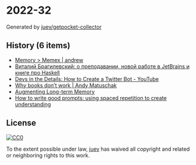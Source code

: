 # 2022-32

Generated by [juev/getpocket-collector](https://github.com/juev/getpocket-collector)

## History (6 items)

- [Memory > Memex | andrew](https://andrewjudson.com/spaced-repitition/2022/06/03/spaced-repitition.html)
- [Виталий Брагилевский: о преподавании, новой работе в JetBrains и книге про Haskell](https://ru.hexlet.io/blog/posts/vitaliy-bragilevskiy-o-prepodavanii-novoy-rabote-v-jetbrains-napisanii-knigi-pro-haskell-i-chtenie)
- [Devs in the Details: How to Create a Twitter Bot - YouTube](https://www.youtube.com/watch?v=FzvTg6sYnec)
- [Why books donʼt work | Andy Matuschak](https://andymatuschak.org/books/)
- [Augmenting Long-term Memory](http://augmentingcognition.com/ltm.html)
- [How to write good prompts: using spaced repetition to create understanding](https://andymatuschak.org/prompts/)

## License

[![CC0](https://mirrors.creativecommons.org/presskit/buttons/88x31/svg/cc-zero.svg)](https://creativecommons.org/publicdomain/zero/1.0/)

To the extent possible under law, [juev](https://github.com/juev) has waived all copyright and related or neighboring rights to this work.

